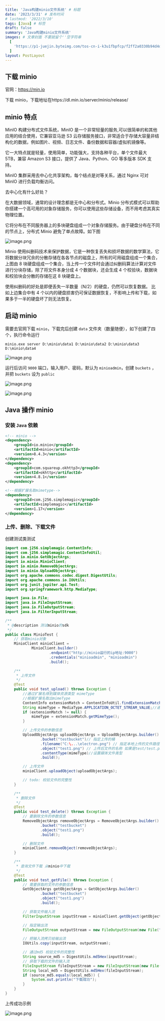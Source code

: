 ```yaml
---
title: 'Java构建minio文件系统' # 标题
date: '2023/3/31' # 发布时间
# lastmod: '2022/3/10'
tags: [Java] # 标签
draft: false
summary: 'Java构建minio文件系统'
images: # 文章封面 不要就留个''空字符串
  [
    'https://p1-juejin.byteimg.com/tos-cn-i-k3u1fbpfcp/f2ff2a0330b94d4d935cd2cc26a1b4f5~tplv-k3u1fbpfcp-zoom-crop-mark:1512:1512:1512:851.awebp?',
  ]
layout: PostLayout
---
```


## 下载 minio

官网：https://min.io

下载 minio，下载地址在https://dl.min.io/server/minio/release/

## minio 特点

MinIO 构建分布式文件系统，MinIO 是一个非常轻量的服务,可以很简单的和其他应用的结合使用，它兼容亚马逊 S3 云存储服务接口，非常适合于存储大容量非结构化的数据，例如图片、视频、日志文件、备份数据和容器/虚拟机镜像等。

它一大特点就是轻量，使用简单，功能强大，支持各种平台，单个文件最大 5TB，兼容 Amazon S3 接口，提供了 Java、Python、GO 等多版本 SDK 支持。

MinIO 集群采用去中心化共享架构，每个结点是对等关系，通过 Nginx 可对 MinIO 进行负载均衡访问。

去中心化有什么好处？

在大数据领域，通常的设计理念都是无中心和分布式。Minio 分布式模式可以帮助你搭建一个高可用的对象存储服务，你可以使用这些存储设备，而不用考虑其真实物理位置。

它将分布在不同服务器上的多块硬盘组成一个对象存储服务。由于硬盘分布在不同的节点上，分布式 Minio 避免了单点故障。如下图

![image.png](https://p3-juejin.byteimg.com/tos-cn-i-k3u1fbpfcp/6f4ffb8679ca4d8f96adfe28077ce158~tplv-k3u1fbpfcp-watermark.image?)

Minio 使用纠删码技术来保护数据，它是一种恢复丢失和损坏数据的数学算法，它将数据分块冗余的分散存储在各各节点的磁盘上，所有的可用磁盘组成一个集合，上图由 8 块硬盘组成一个集合，当上传一个文件时会通过纠删码算法计算对文件进行分块存储，除了将文件本身分成 4 个数据块，还会生成 4 个校验块，数据块和校验块会分散的存储在这 8 块硬盘上。

使用纠删码的好处是即便丢失一半数量（N/2）的硬盘，仍然可以恢复数据。 比如上边集合中有 4 个以内的硬盘损害仍可保证数据恢复，不影响上传和下载，如果多于一半的硬盘坏了则无法恢复。

## 启动 minio

需要去官网下载 `minio`，下载完后创建 `data` 文件夹（数量随便），如下创建了四个，执行命令运行

```
minio.exe server D:\minio\data1 D:\minio\data2 D:\minio\data3 D:\minio\data4
```

![image.png](https://p3-juejin.byteimg.com/tos-cn-i-k3u1fbpfcp/203a4ed743664809b6d95c1290f1698d~tplv-k3u1fbpfcp-watermark.image?)

运行后访问 `9000` 端口，输入用户、密码，默认为 `minioadmin`，创建 `buckets` ，并把 `buckets` 设为 `public`

![image.png](https://p1-juejin.byteimg.com/tos-cn-i-k3u1fbpfcp/52eb8052d25a46fca76541f245107b12~tplv-k3u1fbpfcp-watermark.image?)

![image.png](https://p3-juejin.byteimg.com/tos-cn-i-k3u1fbpfcp/2fa5ee12f7b04ab1af8fa7cbc3dd17ff~tplv-k3u1fbpfcp-watermark.image?)

## Java 操作 minio

### 安装 `Java` 依赖

```xml
<!-- minio -->
<dependency>
    <groupId>io.minio</groupId>
    <artifactId>minio</artifactId>
    <version>8.4.3</version>
</dependency>
<dependency>
    <groupId>com.squareup.okhttp3</groupId>
    <artifactId>okhttp</artifactId>
    <version>4.8.1</version>
</dependency>

<!--根据扩展名取mimetype-->
<dependency>
    <groupId>com.j256.simplemagic</groupId>
    <artifactId>simplemagic</artifactId>
    <version>1.17</version>
</dependency>
```

### 上传、删除、下载文件

创建测试类测试

```java
import com.j256.simplemagic.ContentInfo;
import com.j256.simplemagic.ContentInfoUtil;
import io.minio.GetObjectArgs;
import io.minio.MinioClient;
import io.minio.RemoveObjectArgs;
import io.minio.UploadObjectArgs;
import org.apache.commons.codec.digest.DigestUtils;
import org.apache.commons.io.IOUtils;
import org.junit.jupiter.api.Test;
import org.springframework.http.MediaType;

import java.io.File;
import java.io.FileInputStream;
import java.io.FileOutputStream;
import java.io.FilterInputStream;

/**
 * @description 测试minio的sdk
 */
public class MinioTest {
    // 获取minio对象
    MinioClient minioClient =
            MinioClient.builder()
                    .endpoint("http://minio运行的ip地址:9000")
                    .credentials("minioadmin", "minioadmin")
                    .build();

    /**
     * 上传文件
     */
    @Test
    public void test_upload() throws Exception {
        //通过扩展名得到媒体资源类型 mimeType
        //根据扩展名取出mimeType
        ContentInfo extensionMatch = ContentInfoUtil.findExtensionMatch(".mp4");
        String mimeType = MediaType.APPLICATION_OCTET_STREAM_VALUE;//通用mimeType，字节流
        if (extensionMatch != null) {
            mimeType = extensionMatch.getMimeType();
        }

        // 上传文件的参数信息
        UploadObjectArgs uploadObjectArgs = UploadObjectArgs.builder()
                .bucket("testbucket")// 指定上传的桶
                .filename("C:\...\electron.png") // 指定本地上传的文件路径
                .object("test1.png") // 上传后文件的名称 如果是test/test.png 会放在test目录下
                .contentType(mimeType)//设置媒体文件类型
                .build();

        // 上传文件
        minioClient.uploadObject(uploadObjectArgs);

        // todo: 校验文件的完整性
    }

    /**
     * 删除文件
     */
    @Test
    public void test_delete() throws Exception {
        // 要删除文件的参数信息
        RemoveObjectArgs removeObjectArgs = RemoveObjectArgs.builder()
                .bucket("testbucket")
                .object("test1.png")
                .build();

        // 删除文件
        minioClient.removeObject(removeObjectArgs);
    }

    /**
     * 查询文件下载 从minio中下载
     */
    @Test
    public void test_getFile() throws Exception {
        // 需要获取的文件的参数信息
        GetObjectArgs getObjectArgs = GetObjectArgs.builder()
                .bucket("testbucket")
                .object("test1.png")
                .build();

        // 获取文件输入流
        FilterInputStream inputStream = minioClient.getObject(getObjectArgs);

        // 指定输出流
        FileOutputStream outputStream = new FileOutputStream(new File("D:\upload\test1.png"));

        // 把输入流拷贝给输出流
        IOUtils.copy(inputStream, outputStream);

        // 通过md5 校验文件的完整性
        String source_md5 = DigestUtils.md5Hex(inputStream);
        // 获取下载的文件的输入流
        FileInputStream fileInputStream = new FileInputStream(new File("D:\upload\test1.png"));
        String local_md5 = DigestUtils.md5Hex(fileInputStream);
        if (source_md5.equals(local_md5)) {
            System.out.println("下载成功");
        }
    }
}
```

上传成功示例

![image.png](https://p3-juejin.byteimg.com/tos-cn-i-k3u1fbpfcp/d0edfa8c005d4658bd3376d7b3a2b2ec~tplv-k3u1fbpfcp-watermark.image?)
